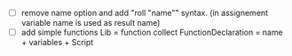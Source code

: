 - [ ] remove name option and add "roll "name"" syntax.
      (in assignement variable name is used as result name)
- [ ] add simple functions
      Lib = function collect
      FunctionDeclaration = name + variables + Script
